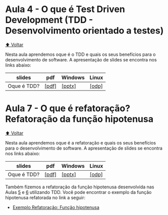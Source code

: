 # Aula 4 - O que é Test Driven Development (TDD - Desenvolvimento orientado a testes)

[:arrow_up: Voltar](https://github.com/Geofisicando/C-orientado-a-testes#%C3%ADndice)

Nesta aula aprendemos oque é o TDD e quais os seus benefícios para o desenvolvimento de software. A apresentação de slides se encontra nos links abaixo:

slides | pdf | Windows | Linux |
--- | --- | --- | --- |
Oque é TDD? | [[pdf]](https://github.com/Geofisicando/C-orientado-a-testes/raw/main/slides/oque_e_TDD.pdf) | [[pptx]](https://github.com/Geofisicando/C-orientado-a-testes/raw/main/slides/oque_e_TDD.pptx) | [[odp]](https://github.com/Geofisicando/C-orientado-a-testes/raw/main/slides/oque_e_TDD.odp) |

# Aula 7 - O que é refatoração? Refatoração da função hipotenusa

[:arrow_up: Voltar](https://github.com/Geofisicando/C-orientado-a-testes#%C3%ADndice)

Nesta aula aprendemos oque é a refatoração e quais os seus benefícios para o desenvolvimento de software. A apresentação de slides se encontra nos links abaixo:

slides | pdf | Windows | Linux |
--- | --- | --- | --- |
Oque é TDD? | [[pdf]](https://github.com/Geofisicando/C-orientado-a-testes/raw/main/slides/oque_e_TDD.pdf) | [[pptx]](https://github.com/Geofisicando/C-orientado-a-testes/raw/main/slides/oque_e_TDD.pptx) | [[odp]](https://github.com/Geofisicando/C-orientado-a-testes/raw/main/slides/oque_e_TDD.odp) |

Também fizemos a refatoração da função hipotenusa desenvolvida nas Aulas [5](https://github.com/Geofisicando/C-orientado-a-testes/tree/main/exemplos/hipotenusa#aula-5---exemplo-fun%C3%A7%C3%A3o-para-calcular-a-hipotenusa-parte-1) e [6](https://github.com/Geofisicando/C-orientado-a-testes/tree/main/exemplos/hipotenusa#aula-6---exemplo-fun%C3%A7%C3%A3o-para-calcular-a-hipotenusa-parte-2) utilizando TDD. Você pode encontrar o exemplo
da função hipotenusa refatorada no link a seguir:

- [Exemplo Refatoração: Função hipotenusa](https://github.com/Geofisicando/C-orientado-a-testes/tree/main/exemplos/hipotenusa_refatorada#exemplo-de-refatora%C3%A7%C3%A3o-fun%C3%A7%C3%A3o-hipotenusa)
